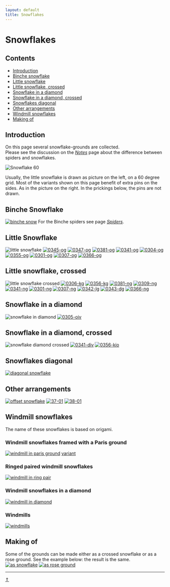 ```yaml
---
layout: default
title: Snowflakes
---
```


# Snowflakes

## Contents

* [Introduction](#introduction)
* [Binche snowflake](#binche-snowflake)
* [Little snowflake](#little-snowflake)
* [Little snowflake, crossed](#little-snowflake-crossed)
* [Snowflake in a diamond](#snowflake-in-a-diamond)
* [Snowflake in a diamond, crossed](#snowflake-in-a-diamond-crossed)
* [Snowflakes diagonal](#snowflakes-diagonal)
* [Other arrangements](#other-arrangements)
* [Windmill snowflakes](#windmill-snowflakes)
* [Making of](#making-of)

## Introduction

On this page several snowflake-grounds are collected.     
Please see the discussion on the [_Notes_][page-tips] page about the difference between spiders and snowflakes.     

![Snowflake 60][p-snow-60]

Usually, the little snowflake is drawn as picture on the left, on a 60 degree grid. Most of the variants shown on this page benefit of extra pins on the sides. As in the picture on the right. In the prickings below, the pins are not drawn.             
<p style="clear: both"></p>

[p-snow-60]: ../images/snow/w-little-snow.png?align=right "snowflake drawing"

## Binche Snowflake

[![binche snow][p-binche-snow]][t-binche-snow]
For the Binche spiders see page [_Spiders_][page-spiders].
<p style="clear: both"></p>

[p-binche-snow]: ../images/snow/g-binche-snow.svg?align=left "binche snowflake"
[t-binche-snow]: /GroundForge/tiles?patchWidth=12&patchHeight=12&a1=ctc&c1=ctc&d1=ctcll&f1=ctcrr&g1=ctc&b2=ctc&e2=ctctctc&h2=ctc&a3=ctc&c3=ctcrr&d3=ctc&f3=ctc&g3=ctcll&shiftColsSE=4&shiftRowsSE=3&shiftColsSW=-4&shiftRowsSW=3&tile=5-25-56-,-5--5--5,5-C6-2B-

## Little Snowflake

![little snowflake][p-little-snow]
[![0345-og][P-0345-og]][T-0345-og] 
[![0347-og][P-0347-og]][T-0347-og] 
[![0381-og][P-0381-og]][T-0381-og] 
[![0341-og][P-0341-og]][T-0341-og] 
[![0304-og][P-0304-og]][T-0304-og] 
[![0355-og][P-0355-og]][T-0355-og] 
[![0301-og][P-0301-og]][T-0301-og] 
[![0307-og][P-0307-og]][T-0307-og] 
[![0366-og][P-0366-og]][T-0366-og]
<p style="clear: both"></p>

[p-little-snow]: ../images/snow/g-sn-oo.svg?align=right "little snowflake"
[P-0345-og]: ../images/snow/0345-og.png
[P-0347-og]: ../images/snow/0347-og.png
[P-0381-og]: ../images/snow/0381-og.png
[P-0341-og]: ../images/snow/0341-og.png "half stitch spider"
[P-0304-og]: ../images/snow/0304-og.png
[P-0355-og]: ../images/snow/0355-og.png
[P-0301-og]: ../images/snow/0301-og.png "s Gravenmoers"
[P-0307-og]: ../images/snow/0307-og.png
[P-0366-og]: ../images/snow/0366-og.png

[T-0345-og]: /GroundForge/tiles?patchWidth=12&patchHeight=20&c1=cr&a1=cl&b2=ctc&c3=c&a3=c&d4=tct&b4=tct&tile=5-5-,-5--,B-C-,-5-5&footsideStitch=ctctt&tileStitch=ct&headsideStitch=ctctt&shiftColsSW=-2&shiftRowsSW=4&shiftColsSE=2&shiftRowsSE=4
[T-0347-og]: /GroundForge/tiles?patchWidth=12&patchHeight=20&c1=c&a1=c&b2=ctc&c3=c&a3=c&d4=tct&b4=tct&tile=5-5-,-5--,B-C-,-5-5&footsideStitch=ctctt&tileStitch=ct&headsideStitch=ctctt&shiftColsSW=-2&shiftRowsSW=4&shiftColsSE=2&shiftRowsSE=4
[T-0381-og]: /GroundForge/tiles?patchWidth=12&patchHeight=20&c1=ct&a1=ct&b2=ct&c3=ct&a3=ct&d4=ct&b4=ct&tile=5-5-,-5--,B-C-,-5-5&footsideStitch=ctctt&tileStitch=ct&headsideStitch=ctctt&shiftColsSW=-2&shiftRowsSW=4&shiftColsSE=2&shiftRowsSE=4
[T-0341-og]: /GroundForge/tiles?patchWidth=12&patchHeight=16&c1=ctr&a1=ctl&b2=ctct&c3=ct&a3=ct&d4=ct&b4=ct&tile=5-5-,-5--,B-C-,-5-5&footsideStitch=ctctt&tileStitch=ct&headsideStitch=ctctt&shiftColsSW=-2&shiftRowsSW=4&shiftColsSE=2&shiftRowsSE=4
[T-0304-og]: /GroundForge/tiles?patchWidth=12&patchHeight=16&c1=cr&a1=cl&b2=c&c3=c&a3=c&d4=ctct&b4=tctc&tile=5-5-,-5--,B-C-,-5-5&footsideStitch=ctctt&tileStitch=c&headsideStitch=ctctt&shiftColsSW=-2&shiftRowsSW=4&shiftColsSE=2&shiftRowsSE=4
[T-0355-og]: /GroundForge/tiles?patchWidth=12&patchHeight=16&c1=cr&a1=cl&b2=ctc&c3=c&a3=c&d4=tctct&b4=tctct&tile=5-5-,-5--,B-C-,-5-5&footsideStitch=ctctt&tileStitch=ctct&headsideStitch=ctctt&shiftColsSW=-2&shiftRowsSW=4&shiftColsSE=2&shiftRowsSE=4
[T-0301-og]: /GroundForge/tiles?patchWidth=12&patchHeight=16&c1=ctr&a1=ctl&b2=ct&c3=ct&a3=ct&d4=cttct&b4=cttct&tile=5-5-,-5--,B-C-,-5-5&footsideStitch=ctctt&tileStitch=ctct&headsideStitch=ctctt&shiftColsSW=-2&shiftRowsSW=4&shiftColsSE=2&shiftRowsSE=4
[T-0307-og]: /GroundForge/tiles?patchWidth=12&patchHeight=16&c1=ct&a1=ct&b2=ctct&c3=c&a3=c&d4=tctct&b4=tctct&tile=5-5-,-5--,B-C-,-5-5&footsideStitch=ctctt&tileStitch=ctct&headsideStitch=ctctt&shiftColsSW=-2&shiftRowsSW=4&shiftColsSE=2&shiftRowsSE=4
[T-0366-og]: /GroundForge/tiles?patchWidth=16&patchHeight=20&c1=ctc&a1=ctc&b2=tctct&c3=ctc&a3=ctc&d4=ctc&b4=ctc&tile=5-5-,-5--,B-C-,-5-5&footsideStitch=ctctt&tileStitch=ctc&headsideStitch=ctctt&shiftColsSW=-2&shiftRowsSW=4&shiftColsSE=2&shiftRowsSE=4

## Little snowflake, crossed

![little snowflake crossed][p-sn-cr]
[![0306-kg][P-0306-kg]][T-0306-kg] 
[![0356-kg][P-0356-kg]][T-0356-kg] 
[![0381-ng][P-0381-ng]][T-0381-ng] 
[![0309-ng][P-0309-ng]][T-0309-ng] 
[![0341-ng][P-0341-ng]][T-0341-ng] 
[![0301-ng][P-0301-ng]][T-0301-ng] 
[![0307-ng][P-0307-ng]][T-0307-ng] 
[![0342-lg][P-0342-lg]][T-0342-lg] 
[![0343-dg][P-0343-dg]][T-0343-dg] 
[![0366-ng][P-0366-ng]][T-0366-ng]
<p style="clear: both"></p>

[p-sn-cr]: ../images/snow/g-sn-cr.svg?align=right "little snowflake, crossed"
[P-0306-kg]: ../images/snow/0306-kg.png
[P-0356-kg]: ../images/snow/0356-kg.png
[P-0381-ng]: ../images/snow/0381-ng.png
[P-0309-ng]: ../images/snow/0309-ng.png
[P-0341-ng]: ../images/snow/0341-ng.png
[P-0301-ng]: ../images/snow/0301-ng.png  "s Gravenmoers"
[P-0307-ng]: ../images/snow/0307-ng.png
[P-0342-lg]: ../images/snow/0342-lg.png
[P-0343-dg]: ../images/snow/0343-dg.png
[P-0366-ng]: ../images/snow/0366-ng.png

[T-0306-kg]: /GroundForge/tiles?patchWidth=24&patchHeight=24&e1=c&c1=c&h2=tctct&f2=c&d2=tctct&b2=c&g3=cl&a3=cr&h4=tct&tile=--B-C---,-E-5-O-K,5-----5-,-------5&footsideStitch=ctctt&tileStitch=ct&headsideStitch=ctctt&shiftColsSW=-4&shiftRowsSW=4&shiftColsSE=4&shiftRowsSE=4
[T-0356-kg]: /GroundForge/tiles?patchWidth=20&patchHeight=20&e1=c&c1=c&h2=ctct&f2=c&d2=tctc&b2=c&g3=cl&a3=cr&h4=ctc&tile=--B-C---,-E-5-O-K,5-----5-,-------5&footsideStitch=ctctt&tileStitch=ct&headsideStitch=ctctt&shiftColsSW=-4&shiftRowsSW=4&shiftColsSE=4&shiftRowsSE=4
[T-0381-ng]: /GroundForge/tiles?patchWidth=20&patchHeight=20&e1=ct&c1=ct&h2=ct&f2=ct&d2=ct&b2=ct&g3=ct&a3=ct&h4=ct&tile=--B-C---,-E-5-O-K,5-----5-,-------5&footsideStitch=ctctt&tileStitch=ct&headsideStitch=ctctt&shiftColsSW=-4&shiftRowsSW=4&shiftColsSE=4&shiftRowsSE=4
[T-0309-ng]: /GroundForge/tiles?patchWidth=24&patchHeight=24&e1=c&c1=c&h2=ctc&f2=tct&d2=ctc&b2=tct&g3=cl&a3=cr&h4=tct&tile=--B-C---,-E-5-O-K,5-----5-,-------5&footsideStitch=ctctt&tileStitch=ctct&headsideStitch=ctctt&shiftColsSW=-4&shiftRowsSW=4&shiftColsSE=4&shiftRowsSE=4
[T-0341-ng]: /GroundForge/tiles?patchWidth=20&patchHeight=20&e1=ct&c1=ct&h2=ct&f2=ct&d2=ct&b2=ct&g3=ct&a3=ct&h4=ctct&tile=--B-C---,-E-5-O-K,5-----5-,-------5&footsideStitch=ctctt&tileStitch=ct&headsideStitch=ctctt&shiftColsSW=-4&shiftRowsSW=4&shiftColsSE=4&shiftRowsSE=4
[T-0301-ng]: /GroundForge/tiles?patchWidth=16&patchHeight=16&e1=ct&c1=ct&h2=cttct&f2=ct&d2=cttct&b2=ct&g3=ctl&a3=ctr&h4=ct&tile=--B-C---,-E-5-O-K,5-----5-,-------5&tileStitch=ct&shiftColsSW=-4&shiftRowsSW=4&shiftColsSE=4&shiftRowsSE=4
[T-0307-ng]: /GroundForge/tiles?patchWidth=24&patchHeight=24&e1=ct&c1=ct&h2=ctct&f2=ct&d2=ctct&b2=ct&g3=ct&a3=ct&h4=ctct&tile=--B-C---,-E-5-O-K,5-----5-,-------5&footsideStitch=ctctt&tileStitch=ct&headsideStitch=ctctt&shiftColsSW=-4&shiftRowsSW=4&shiftColsSE=4&shiftRowsSE=4
[T-0342-lg]: /GroundForge/tiles?patchWidth=20&patchHeight=20&e1=c&c1=c&h2=ct&f2=ctc&d2=tc&b2=ctc&g3=ct&a3=ct&h4=ctct&tile=--B-C---,-E-5-O-K,5-----5-,-------5&footsideStitch=ctctt&tileStitch=ctct&headsideStitch=ctctt&shiftColsSW=-4&shiftRowsSW=4&shiftColsSE=4&shiftRowsSE=4
[T-0343-dg]: /GroundForge/tiles?patchWidth=20&patchHeight=20&e1=ct&c1=ct&h2=ct&f2=ctct&d2=ct&b2=ctct&g3=c&a3=c&h4=tctct&tile=--B-C---,-E-5-O-K,5-----5-,-------5&footsideStitch=ctctt&tileStitch=ct&headsideStitch=ctctt&shiftColsSW=-4&shiftRowsSW=4&shiftColsSE=4&shiftRowsSE=4
[T-0366-ng]: /GroundForge/tiles?patchWidth=20&patchHeight=20&e1=ctc&c1=ctc&h2=ctc&f2=tct&d2=ctc&b2=tct&g3=ctc&a3=ctc&h4=tctct&tile=--B-C---,-E-5-O-K,5-----5-,-------5&footsideStitch=ctctt&tileStitch=ctc&headsideStitch=ctctt&shiftColsSW=-4&shiftRowsSW=4&shiftColsSE=4&shiftRowsSE=4

## Snowflake in a diamond

![snowflake in diamond][p-snow-diamond]
[![0305-oiv][P-0305-oiv]][T-0305-oiv] 
<p style="clear: both"></p>

[p-snow-diamond]: ../images/snow/g-sn-uni-sq.svg?align=right "snowflake in a diamond"
[P-0305-oiv]: ../images/snow/0305-oiv.png

[T-0305-oiv]: /GroundForge/tiles?patchWidth=12&patchHeight=12&a1=ct&d1=ctctt&b2=ctr&c2=ctctt&d2=ctct&e2=ctctt&f2=ctl&a3=ctctt&b3=ctctt&c3=ct&e3=ct&f3=ctctt&shiftColsSE=3&shiftRowsSE=3&shiftColsSW=-3&shiftRowsSW=3&tile=5--5--,-C632B,566-22

## Snowflake in a diamond, crossed

![snowflake diamond crossed][p-snow-diax]
[![0341-div][P-0341-div]][T-0341-div] 
[![0356-kio][P-0356-kio]][T-0356-kio]   
<p style="clear: both"></p>

[p-snow-diax]: ../images/snow/g-sn-uni-sc.svg?align=right "snowflake crossed in a diamond"
[P-0341-div]: ../images/snow/0341-div.png
[P-0356-kio]: ../images/snow/0356-kio.png   

[T-0341-div]: /GroundForge/tiles?patchWidth=17&patchHeight=16&j1=ctctt&f1=ctctt&d1=ctct&c1=ct&b1=ctct&d2=ct&b2=ct&h3=ctctt&c3=ctct&d4=ct&b4=ct&j5=ctctt&f5=ctctt&d5=ctctt&c5=ct&b5=ctctt&tile=-O3E-5---5,-4-7--W-Y-,--5----5--,-B-C--Y-W-,-158-L---H&tileStitch=ctct&shiftColsSW=-5&shiftRowsSW=5&shiftColsSE=5&shiftRowsSE=5
[T-0356-kio]: /GroundForge/tiles?patchWidth=17&patchHeight=16&j1=ctcl&f1=ctcr&d1=c&c1=ctct&b1=c&d2=cr&b2=cl&h3=ctct&c3=ctc&d4=c&b4=c&j5=ctcr&f5=ctcl&d5=c&c5=tctc&b5=c&tile=-O3E-5---5,-4-7--W-Y-,--5----5--,-B-C--Y-W-,-158-L---H&footsideStitch=tctct&tileStitch=ctc&headsideStitch=tctct&shiftColsSW=-5&shiftRowsSW=5&shiftColsSE=5&shiftRowsSE=5

## Snowflakes diagonal

[![diagonal snowflake][p-snow-diag]][t-snow-diag]

[p-snow-diag]: ../images/snow/g-sn-dia.svg "diagonal snowflakes" 
[t-snow-diag]: /GroundForge/tiles?patchWidth=12&patchHeight=12&d1=ctc&c1=ctc&b1=ctc&a1=tctct&c2=ctc&b2=ctc&a2=ctc&tile=1011,114-&footsideStitch=ctctt&tileStitch=ctc&headsideStitch=ctctt&shiftColsSW=-2&shiftRowsSW=2&shiftColsSE=2&shiftRowsSE=2

## Other arrangements

[![offset snowflake][p-G63]][t-63-43]
[![37-01][P-G37]][T-37-01]
[![38-01][P-G38]][T-38-01]

[p-G63]: ../images/snow/G63.svg "offset snowflakes" 
[P-G37]: ../images/snow/G37.svg
[P-G38]: ../images/snow/G38.svg

[t-63-43]: /GroundForge/tiles?patchWidth=15&patchHeight=20&c1=ct&a1=ctct&d2=cl&b2=cr&c3=ctct&d4=ct&b4=ct&c5=ct&a5=ct&tile=5-5-,-5-5,--5-,-b-c,5-5-&footsideStitch=ctctt&tileStitch=ct&headsideStitch=ctctt&shiftColsSW=-4&shiftRowsSW=0&shiftColsSE=1&shiftRowsSE=5
[T-37-01]: /GroundForge/tiles?patchWidth=20&patchHeight=20&c1=ctc&a1=ctc&b2=tctct&c3=ctc&a3=ctc&d4=-&b4=-&d5=ctctctc&b5=ctctctc&tile=5-5-,x5x-,4-7-,-5-5,-r-r&footsideStitch=ctctt&tileStitch=ctctctc&headsideStitch=ctctt&shiftColsSW=-2&shiftRowsSW=5&shiftColsSE=2&shiftRowsSE=5
[T-38-01]: /GroundForge/tiles?patchWidth=20&patchHeight=20&e1=-&c1=ctc&a1=ctc&e2=-&b2=tctct&e3=ctctctc&c3=ctc&a3=ctc&tile=5-5-5-,x5x-r-,4-7-r-&footsideStitch=ctctt&tileStitch=ctctctc&headsideStitch=ctctt&shiftColsSW=-3&shiftRowsSW=3&shiftColsSE=3&shiftRowsSE=3

## Windmill snowflakes

The name of these snowflakes is based on origami.

### Windmill snowflakes framed with a Paris ground
[![windmill in paris ground][p-43wmp1]][t-43wmp1]    [variant][t-43wmp2]

[p-43wmp1]: ../images/snow/G43p.svg "windmill in paris ground"
[t-43wmp1]: /GroundForge/tiles?patchWidth=20&patchHeight=30&paintStitches=ctctrr&f1=ctct&d1=ctcttt&b1=ctcttt&e2=ctct&a2=ctct&f3=ctctrr&d3=ctct&b3=ctct&c4=ctct&f5=ctct&d5=ctctll&b5=ctctrr&e6=ctctll&a6=ctctrr&f7=ctct&d7=ctc&b7=ctc&c8=ctc&f9=ctctll&d9=ctc&c9=ctc&b9=ctc&e10=ctcrrr&d10=ctc&c10=ctc&b10=ctc&a10=ctclll&f11=ctct&d11=ctc&c11=ctc&b11=ctc&c12=ctc&tile=-4-7-4,5x-x5x,-7-4-7,-x5x-x,-4-7-4,5x-x5x,-7-4-7,-x5x-x,-117-4,58886x,-114-7,-x7x-x&shiftColsSW=0&shiftRowsSW=12&shiftColsSE=6&shiftRowsSE=18
[t-43wmp2]: /GroundForge/tiles?patchWidth=20&patchHeight=30&paintStitches=ctcrrr&f1=ctct&d1=ctct&b1=ctct&e2=ctct&a2=ctct&f3=ctctrr&d3=ctct&b3=ctct&c4=ctct&f5=ctct&d5=ctct&b5=ctct&e6=ctct&a6=ctct&f7=ctct&d7=ctcttt&b7=ctcttt&c8=ctc&f9=ctctll&d9=ctc&c9=ctc&b9=ctc&e10=ctcrrr&d10=ctc&c10=ctc&b10=ctc&a10=ctclll&f11=ctct&d11=ctcrrr&c11=ctc&b11=ctclll&c12=ctcttt&tile=-4-7-4,5x-x5x,-7-4-7,-x5x-x,-4-7-4,5x-x5x,-7-4-7,-x5x-x,-117-4,58886x,-114-7,-x7x-x&shiftColsSW=0&shiftRowsSW=12&shiftColsSE=6&shiftRowsSE=18

### Ringed paired windmill snowflakes

[![windmill in ring pair][p-43wmr1]][t-43wmr1]

[p-43wmr1]: ../images/snow/G43r.svg "windmill in ring pair"
[t-43wmr1]: /GroundForge/tiles?patchWidth=15&patchHeight=20&paintStitches=ctclll&j1=ctct&f1=ctcrrr&e1=ctc&d1=ctc&c1=ctc&b1=ctclll&k2=ctctll&i2=ctctrr&g2=ctct&e2=ctcrrr&d2=ctc&c2=ctclll&a2=ctct&l3=ctctll&j3=ctc&h3=ctctrr&g3=ctct&f3=ctct&d3=ctcttt&b3=ctct&a3=ctct&k4=ctc&j4=ctc&i4=ctc&g4=ctctrr&e4=ctct&c4=ctct&a4=ctclll&tile=x58886x-x5x-,4-114-7-4-7-,15-7-586-5-2,7-5-5-4-215-&shiftColsSW=-6&shiftRowsSW=4&shiftColsSE=6&shiftRowsSE=4

### Windmill snowflakes in a diamond

[![windmill in diamond][p-43wmv1]][t-43wmv1]

[p-43wmv1]: ../images/snow/G43v.svg "windmill in diamond"
[t-43wmv1]: /GroundForge/tiles?patchWidth=12&patchHeight=12&g1=ctct&e1=ctct&c1=ctc&a1=ctct&h2=ctct&f2=ctct&d2=ctc&c2=ctc&b2=ctc&g3=ctct&e3=ctcr&d3=ctc&c3=ctc&b3=ctc&a3=ctcl&h4=ctct&f4=ctct&d4=ctcr&c4=ctc&b4=ctc&tile=5-5-5-7-,-215-5-5,58886-5-,-114-5-5&footsideStitch=ctctt&tileStitch=ctct&headsideStitch=ctctt&shiftColsSW=-4&shiftRowsSW=4&shiftColsSE=4&shiftRowsSE=4

### Windmills

[![windmills][p-43wmo1]][t-43wmo1]

[p-43wmo1]: ../images/snow/G43o.svg "windmills"
[t-43wmo1]: /GroundForge/tiles?patchWidth=12&patchHeight=12&a1=ctc&b1=ctc&d1=ctctt&f1=ctc&a2=ctc&b2=ctc&c2=ctcrr&e2=ctcll&f2=ctc&a3=ctc&b3=ctcrr&d3=ctc&f3=ctcll&tile=15-7-2,886-58,14-5-1&footsideStitch=ctctt&tileStitch=ctc&headsideStitch=ctctt&shiftColsSW=-3&shiftRowsSW=3&shiftColsSE=3&shiftRowsSE=3

## Making of

Some of the grounds can be made either as a crossed snowflake or as a rose ground. See the example below: the result is the same.  
[![as snowflake][pp-0356-kg]][tt-0356-kg]  [![as rose ground][pp-0116-kg]][tt-0116-kg]
   
[pp-0116-kg]: ../images/roses/0116-kg.png "as a rose ground"
[pp-0356-kg]: ../images/snow/0356-kg.png "as a crossed snowflake ground"

[tt-0116-kg]: /GroundForge/tiles?patchWidth=12&patchHeight=16&d1=c&c1=ctctc&b1=c&a1=ctctc&d2=ctc&b2=ctc&tile=5831,-4-7&footsideStitch=ctctt&tileStitch=ctct&headsideStitch=ctctt&shiftColsSW=-2&shiftRowsSW=2&shiftColsSE=2&shiftRowsSE=2
[tt-0356-kg]: /GroundForge/tiles?patchWidth=20&patchHeight=20&e1=c&c1=c&h2=ctct&f2=c&d2=tctc&b2=c&g3=cl&a3=cr&h4=ctc&tile=--B-C---,-E-5-O-K,5-----5-,-------5&footsideStitch=ctctt&tileStitch=ct&headsideStitch=ctctt&shiftColsSW=-4&shiftRowsSW=4&shiftColsSE=4&shiftRowsSE=4

***
[&uArr;]()

[page-spiders]: ../docs/spiders#binche-spiders
[page-tips]: ../docs/tricks#ground-names
[page-rose]: ../docs/roses#rose-ground-in-a-diamond


